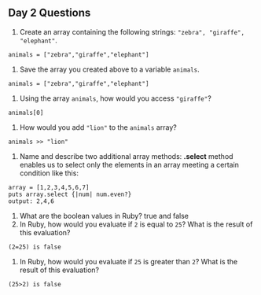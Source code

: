 ## Day 2 Questions

1. Create an array containing the following strings: `"zebra", "giraffe", "elephant"`.
```
animals = ["zebra","giraffe","elephant"]
```
1. Save the array you created above to a variable `animals`.
```
animals = ["zebra","giraffe","elephant"]
```
1. Using the array `animals`, how would you access `"giraffe"`?
```
animals[0]
```
1. How would you add `"lion"` to the `animals` array?
``` 
animals >> "lion"
```
1. Name and describe two additional array methods:
__.select__ method enables us to select only the elements in an array meeting a certain condition like this: 
```
array = [1,2,3,4,5,6,7]
puts array.select {|num| num.even?} 
output: 2,4,6
```
1. What are the boolean values in Ruby?
true and false 
1. In Ruby, how would you evaluate if `2` is equal to `25`? What is the result of this evaluation?
```
(2=25) is false
```
1. In Ruby, how would you evaluate if `25` is greater than `2`? What is the result of this evaluation?
```
(25>2) is false
```
